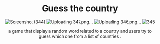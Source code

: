 
<div align="center">

 <h1>    Guess the country  </h1>
                                       
![Screenshot (344)](https://github.com/Aniyo44/guess-the-country/assets/109015835/ac45dcb8-382f-4ab1-952c-ef9095b56108)
![Uploading 347.png…]()
![Uploading 346.png…]()
![345](https://github.com/Aniyo44/guess-the-country/assets/109015835/931c01e8-4757-4a54-b1fb-f84a9b372215)

   <p> a game that display a random word related to a country and users try to guess which one from a list of countries .</p>


   </div>

